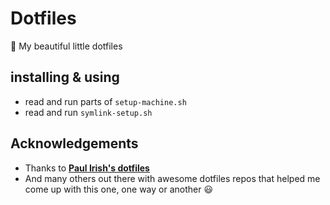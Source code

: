 # Dotfiles

🎁 My beautiful little dotfiles

## installing & using
- read and run parts of ```setup-machine.sh```
- read and run ```symlink-setup.sh```

## Acknowledgements
- Thanks to **[Paul Irish's dotfiles](https://github.com/paulirish/dotfiles)**
- And many others out there with awesome dotfiles repos that 
helped me come up with this one, one way or another 😃
